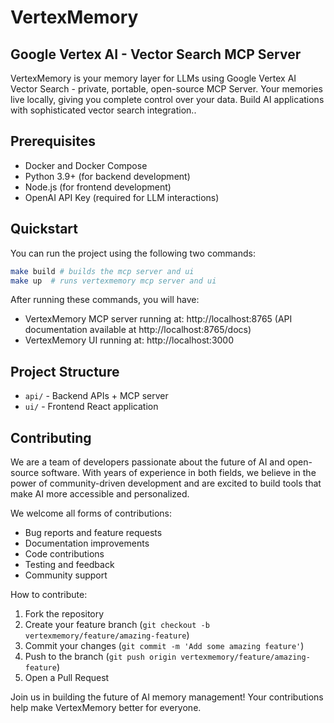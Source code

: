 # VertexMemory

## Google Vertex AI - Vector Search MCP Server

VertexMemory is your memory layer for LLMs using Google Vertex AI Vector Search - private, portable, open-source MCP Server. Your memories live locally, giving you complete control over your data. Build AI applications with sophisticated vector search integration..

## Prerequisites

- Docker and Docker Compose
- Python 3.9+ (for backend development)
- Node.js (for frontend development)
- OpenAI API Key (required for LLM interactions)

## Quickstart

You can run the project using the following two commands:
```bash
make build # builds the mcp server and ui
make up  # runs vertexmemory mcp server and ui
```

After running these commands, you will have:
- VertexMemory MCP server running at: http://localhost:8765 (API documentation available at http://localhost:8765/docs)
- VertexMemory UI running at: http://localhost:3000

## Project Structure

- `api/` - Backend APIs + MCP server
- `ui/` - Frontend React application

## Contributing

We are a team of developers passionate about the future of AI and open-source software. With years of experience in both fields, we believe in the power of community-driven development and are excited to build tools that make AI more accessible and personalized.

We welcome all forms of contributions:
- Bug reports and feature requests
- Documentation improvements
- Code contributions
- Testing and feedback
- Community support

How to contribute:

1. Fork the repository
2. Create your feature branch (`git checkout -b vertexmemory/feature/amazing-feature`)
3. Commit your changes (`git commit -m 'Add some amazing feature'`)
4. Push to the branch (`git push origin vertexmemory/feature/amazing-feature`)
5. Open a Pull Request

Join us in building the future of AI memory management! Your contributions help make VertexMemory better for everyone.
